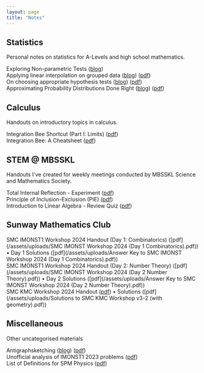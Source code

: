 ```yaml
---
layout: page
title: "Notes"
---
```


## Statistics
Personal notes on statistics for A-Levels and high school mathematics.

Exploring Non-parametric Tests ([blog](https://vongjy.github.io/non-parametric-tests/)) <br>
Applying linear interpolation on grouped data ([blog](https://vongjy.github.io/applying-linear-interpolation-on-grouped-data/)) ([pdf](assets/uploads/2024-02-18-applying-linear-interpolation-on-grouped-data.pdf)) <br>
On choosing appropriate hypothesis tests ([blog](https://vongjy.github.io/on-choosing-appropriate-hypothesis-tests/)) ([pdf](assets/uploads/2024-02-14-on-choosing-appropriate-hypothesis-tests.pdf)) <br>
Approximating Probability Distributions Done Right ([blog](https://vongjy.github.io/approximating-probability-distributions-done-right/)) ([pdf](assets/uploads/2024-02-13-approximating-probability-distributions-done-right.pdf)) <br>

## Calculus
Handouts on introductory topics in calculus.

Integration Bee Shortcut (Part I: Limits) ([pdf](/assets/uploads/The_Integration_Bee_Shortcut__Part_I_12_02_2024_edit_.pdf)) <br>
Integration Bee: A Cheatsheet ([pdf](/assets/uploads/integration_bee_cheatsheet.pdf))

## STEM @ MBSSKL
Handouts I've created for weekly meetings conducted by MBSSKL Science and Mathematics Society.

Total Internal Reflection - Experiment ([pdf](/assets/uploads/total_internal_reflection.pdf)) <br>
Principle of Inclusion-Exclusion (PIE) ([pdf](/assets/uploads/countingandprobability-senior.pdf)) <br>
Introduction to Linear Algebra - Review Quiz ([pdf](/assets/uploads/introduction_to_linear_algebra_review_quiz.pdf))

## Sunway Mathematics Club
SMC IMONST1 Workshop 2024 Handout (Day 1: Combinatorics) ([pdf](/assets/uploads/SMC IMONST Workshop 2024 (Day 1 Combinatorics).pdf)) • Day 1 Solutions ([pdf](/assets/uploads/Answer Key to SMC IMONST Workshop 2024 (Day 1 Combinatorics).pdf)) <br>
SMC IMONST1 Workshop 2024 Handout (Day 2: Number Theory) ([pdf](/assets/uploads/SMC IMONST Workshop 2024 (Day 2 Number Theory).pdf)) • Day 2 Solutions ([pdf](/assets/uploads/Answer Key to SMC IMONST Workshop 2024 (Day 2 Number Theory).pdf)) <br>
SMC KMC Workshop 2024 Handout ([pdf](/assets/uploads/KMC_Workshop_Lecture_Notes_v2-6.pdf)) • Solutions ([pdf](/assets/uploads/Solutions to SMC KMC Workshop v3-2 (with geometry).pdf)) <br>

## Miscellaneous
Other uncategorised materials

Antigraphsketching ([blog](https://vongjy.github.io/antigraphsketching/)) ([pdf](assets/uploads/2024-04-03-antigraphsketching.pdf))<br>
Unofficial analysis of IMONST1 2023 problems ([pdf](/assets/uploads/IMONST1_2023_Senior_Category_(Revised).pdf)) <br>
List of Definitions for SPM Physics ([pdf](/assets/uploads/spm_physics_list_of_definitions.pdf)) <br>

